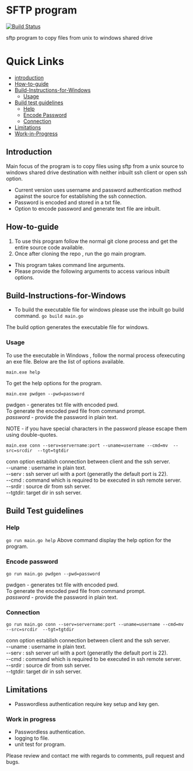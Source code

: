 # SFTP program

[![Build Status](https://travis-ci.com/ehrktia/sftp.svg?branch=master)][travisci]

sftp program to copy files from unix to windows shared drive


# Quick Links

* [introduction](#introduction)
* [How-to-guide](#how-to-guide)
* [Build-Instructions-for-Windows](#build-instructions-for-windows)
   * [Usage](#usage)
* [Build test guidelines](#build-test-guidelines)
   * [Help](#help)
   * [Encode Password](#encode-password)
   * [Connection](#connection)
 * [Limitations](#limitations)
 * [Work-in-Progress](#work-in-progress)
   

## Introduction
Main focus of the program is to copy files using sftp from a unix source to windows shared drive destination with neither inbuilt ssh client or open ssh option.

* Current version uses username and password authentication method against the source for establishing the ssh connection.
* Password is encoded and stored in a txt file.
* Option to encode password and generate text file are inbuilt.

## How-to-guide

1. To use this program follow the normal git clone process and get the entire source code available.
2. Once after cloning the repo , run the go main program.

*  This program takes command line arguments.
*  Please provide the following arguments to access various inbuilt options.

## Build-Instructions-for-Windows
 - To build the executable file for windows please use the inbuilt go build command.
 `go build main.go`

The build option generates the executable file for windows.

### Usage

To use the executable in Windows , follow the normal process ofexecuting an exe file.
Below are the list of options available.

`main.exe help`

To get the help options for the program.

`main.exe pwdgen --pwd=password`

pwdgen - generates txt file with encoded pwd.</br>
To generate the encoded pwd file from command prompt.</br>
*password* - provide the  password in plain text.</br>

NOTE - if you have special characters in the password please escape them using double-quotes.

`main.exe conn --serv=servername:port --uname=username --cmd=mv  --src=srcdir  --tgt=tgtdir` 

conn option establish connection between client and the ssh server.</br>
--uname : username in plain text.</br>
--serv : ssh server url with a port (generatlly the default port is 22).</br>
--cmd : command which is required to be executed in ssh remote server.</br>
--srdir : source dir from ssh server.</br>
--tgtdir:  target dir in ssh server.</br>

## Build Test guidelines
### Help
`go run main.go help` 
Above command display the help option for the program.

### Encode password
`go run main.go pwdgen --pwd=password`  

pwdgen - generates txt file with encoded pwd.</br>
To generate the encoded pwd file from command prompt.</br>
*password* - provide the  password in plain text.</br>


### Connection
`go run main.go conn --serv=servername:port --uname=username --cmd=mv  --src=srcdir  --tgt=tgtdir` 

conn option establish connection between client and the ssh server.</br>
--uname : username in plain text.</br>
--serv : ssh server url with a port (generatlly the default port is 22).</br>
--cmd : command which is required to be executed in ssh remote server.</br>
--srdir : source dir from ssh server.</br>
--tgtdir:  target dir in ssh server.</br>


## Limitations
- Passwordless authentication require key setup and key gen.
### Work in progress
 - Passwordless authentication.
 - logging to file.
 - unit test for program.
 

Please review and contact me with regards to comments, pull request and bugs.

[travisci]:(https://travis-ci.com/ehrktia/sftp)



